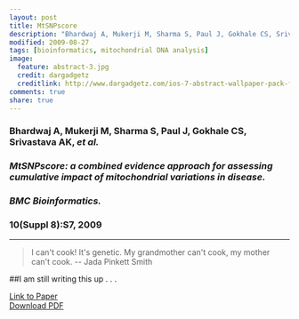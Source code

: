 ```yaml
---
layout: post
title: MtSNPscore
description: "Bhardwaj A, Mukerji M, Sharma S, Paul J, Gokhale CS, Srivastava AK, et al. MtSNPscore: a combined evidence approach for assessing cumulative impact of mitochondrial variations in disease. BMC Bioinformatics. 2009;10(Suppl 8):S7."
modified: 2009-08-27
tags: [bioinformatics, mitochondrial DNA analysis]
image:
  feature: abstract-3.jpg
  credit: dargadgetz
  creditlink: http://www.dargadgetz.com/ios-7-abstract-wallpaper-pack-for-iphone-5-and-ipod-touch-retina/
comments: true
share: true
---
```


### Bhardwaj A, Mukerji M, Sharma S, Paul J, Gokhale CS, Srivastava AK, *et al.*  

### *MtSNPscore: a combined evidence approach for assessing cumulative impact of mitochondrial variations in disease.*  

### *BMC Bioinformatics.*  

### 10(Suppl 8):S7, 2009

***

> I can't cook! It's genetic. My grandmother can't cook, my mother can't cook.
-- Jada Pinkett Smith

##I am still writing this up . . .

<div markdown="0"><a href="http://www.biomedcentral.com/1471-2105/10/S8/S7/comments" class="btn btn-success">Link to Paper</a></div>

<div markdown="0"><a href="http://www.biomedcentral.com/content/pdf/1471-2105-10-S8-S7.pdf" class="btn btn-info">Download PDF</a></div>
